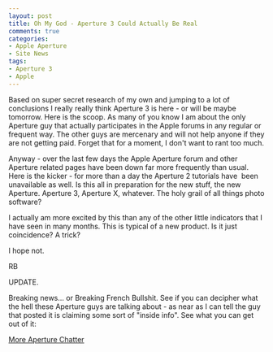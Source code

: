```yaml
---
layout: post
title: Oh My God - Aperture 3 Could Actually Be Real
comments: true
categories:
- Apple Aperture
- Site News
tags:
- Aperture 3
- Apple
---
```

Based on super secret research of my own and jumping to a lot of conclusions I really really think Aperture 3 is here - or will be maybe tomorrow. Here is the scoop. As many of you know I am about the only Aperture guy that actually participates in the Apple forums in any regular or frequent way. The other guys are mercenary and will not help anyone if they are not getting paid. Forget that for a moment, I don't want to rant too much.

Anyway - over the last few days the Apple Aperture forum and other Aperture related pages have been down far more frequently than usual. Here is the kicker - for more than a day the Aperture 2 tutorials have  been unavailable as well. Is this all in preparation for the new stuff, the new Aperture. Aperture 3, Aperture X, whatever. The holy grail of all things photo software?

I actually am more excited by this than any of the other little indicators that I have seen in many months. This is typical of a new product. Is it just coincidence? A trick?

I hope not.

RB

UPDATE.

Breaking news... or Breaking French Bullshit. See if you can decipher what the hell these Aperture guys are talking about - as near as I can tell the guy that posted it is claiming some sort of "inside info". See what you can get out of it:

<a href="http://aperweb.org/forum/viewtopic.php?f=1&amp;t=1495">More Aperture Chatter</a>